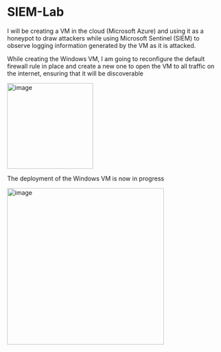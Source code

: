 # SIEM-Lab
I will be creating a VM in the cloud (Microsoft Azure) and using it as a honeypot to draw attackers while using Microsoft Sentinel (SIEM) to observe logging information generated by the VM as it is attacked.

While creating the Windows VM, I am going to reconfigure the default firewall rule in place and create a new one to open the VM to all traffic on the internet, ensuring that it will be discoverable


<img width="200" alt="image" src="https://github.com/ejone088/SIEM-Lab/assets/91700081/eee43b8e-93fc-45b3-91df-980ec650750d">

The deployment of the Windows VM is now in progress


<img width="365" alt="image" src="https://github.com/ejone088/SIEM-Lab/assets/91700081/9473448c-32ff-4522-8087-348d85be8099">





